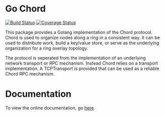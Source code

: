 # Go Chord

[![Build Status](https://drone.io/github.com/buddyfs/buddystore/status.png)](https://drone.io/github.com/buddyfs/buddystore/latest) [![Coverage Status](https://coveralls.io/repos/buddyfs/buddystore/badge.png)](https://coveralls.io/r/buddyfs/buddystore)

This package provides a Golang implementation of the Chord protocol.
Chord is used to organize nodes along a ring in a consistent way. It can be
used to distribute work, build a key/value store, or serve as the underlying
organization for a ring overlay topology.

The protocol is seperated from the implementation of an underlying network
transport or RPC mechanism. Instead Chord relies on a transport implementation.
A TCPTransport is provided that can be used as a reliable Chord RPC mechanism.

# Documentation

To view the online documentation, go [here](http://godoc.org/github.com/buddyfs/buddystore).


